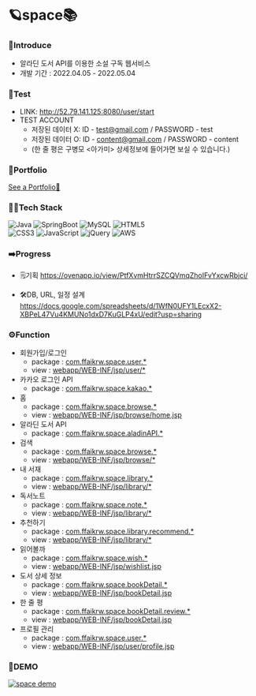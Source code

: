# 🪐space📚

### 🎤Introduce
- 알라딘 도서 API를 이용한 소설 구독 웹서비스
- 개발 기간 : 2022.04.05 - 2022.05.04

### 🔗Test
- LINK: http://52.79.141.125:8080/user/start
- TEST ACCOUNT
   * 저장된 데이터 X: ID - test@gmail.com / PASSWORD - test
   * 저장된 데이터 O: ID - content@gmail.com / PASSWORD - content
   * (한 줄 평은 구병모 <아가미> 상세정보에 들어가면 보실 수 있습니다.)

### 📑Portfolio
[See a Portfolio👀](portfolio.pdf)

### 👩‍💻Tech Stack
![Java](https://img.shields.io/badge/java-%23ED8B00.svg?style=for-the-badge&logo=java&logoColor=white)
![SpringBoot](https://img.shields.io/badge/SpringBoot-%236DB33F.svg?style=for-the-badge&logo=spring&logoColor=white)
![MySQL](https://img.shields.io/badge/mysql-%2300f.svg?style=for-the-badge&logo=mysql&logoColor=white)
![HTML5](https://img.shields.io/badge/html5-%23E34F26.svg?style=for-the-badge&logo=html5&logoColor=white)
<br>
![CSS3](https://img.shields.io/badge/css3-%231572B6.svg?style=for-the-badge&logo=css3&logoColor=white)
![JavaScript](https://img.shields.io/badge/javascript-%23323330.svg?style=for-the-badge&logo=javascript&logoColor=%23F7DF1E)
![jQuery](https://img.shields.io/badge/jquery-%230769AD.svg?style=for-the-badge&logo=jquery&logoColor=white)
![AWS](https://img.shields.io/badge/AWS-%23FF9900.svg?style=for-the-badge&logo=amazon-aws&logoColor=white)

### ➡️Progress
* 🗒️기획
   https://ovenapp.io/view/PtfXvmHtrrSZCQVmqZhoIFvYxcwRbjci/
  
* 🛠️DB, URL, 일정 설계
    https://docs.google.com/spreadsheets/d/1WfN0UFY1LEcxX2-XBPeL47Vu4KMUNo1dxD7KuGLP4xU/edit?usp=sharing

### ⚙️Function
* 회원가입/로그인
   * package : [com.ffaikrw.space.user.* ](https://github.com/ffaikrw/Space/tree/master/src/main/java/com/ffaikrw/space/user)
   * view : [webapp/WEB-INF/jsp/user/* ](https://github.com/ffaikrw/Space/tree/master/src/main/webapp/WEB-INF/jsp/user)
* 카카오 로그인 API
   * package : [com.ffaikrw.space.kakao.* ](https://github.com/ffaikrw/Space/tree/master/src/main/java/com/ffaikrw/space/kakao)
* 홈
   * package : [com.ffaikrw.space.browse.* ](https://github.com/ffaikrw/Space/tree/master/src/main/java/com/ffaikrw/space/browse)
   * view : [webapp/WEB-INF/jsp/browse/home.jsp ](https://github.com/ffaikrw/Space/blob/master/src/main/webapp/WEB-INF/jsp/browse/home.jsp)
* 알라딘 도서 API
   * package : [com.ffaikrw.space.aladinAPI.* ](https://github.com/ffaikrw/Space/tree/master/src/main/java/com/ffaikrw/space/aladinAPI)
* 검색
   * package : [com.ffaikrw.space.browse.* ](https://github.com/ffaikrw/Space/tree/master/src/main/java/com/ffaikrw/space/browse)
   * view : [webapp/WEB-INF/jsp/browse/* ](https://github.com/ffaikrw/Space/blob/master/src/main/webapp/WEB-INF/jsp/browse)
* 내 서재
   * package : [com.ffaikrw.space.library.* ](https://github.com/ffaikrw/Space/tree/master/src/main/java/com/ffaikrw/space/library)
   * view : [webapp/WEB-INF/jsp/library/* ](https://github.com/ffaikrw/Space/tree/master/src/main/webapp/WEB-INF/jsp/library)
* 독서노트
   * package : [com.ffaikrw.space.note.* ](https://github.com/ffaikrw/Space/tree/master/src/main/java/com/ffaikrw/space/note)
   * view : [webapp/WEB-INF/jsp/library/* ](https://github.com/ffaikrw/Space/blob/master/src/main/webapp/WEB-INF/jsp/library)
* 추천하기
   * package : [com.ffaikrw.space.library.recommend.* ](https://github.com/ffaikrw/Space/tree/master/src/main/java/com/ffaikrw/space/library/recommend)
   * view : [webapp/WEB-INF/jsp/library/* ](https://github.com/ffaikrw/Space/blob/master/src/main/webapp/WEB-INF/jsp/library)
* 읽어볼까
   * package : [com.ffaikrw.space.wish.* ](https://github.com/ffaikrw/Space/tree/master/src/main/java/com/ffaikrw/space/wish)
   * view : [webapp/WEB-INF/jsp/wishlist.jsp ](https://github.com/ffaikrw/Space/blob/master/src/main/webapp/WEB-INF/jsp/wishlist.jsp)
* 도서 상세 정보
   * package : [com.ffaikrw.space.bookDetail.* ](https://github.com/ffaikrw/Space/tree/master/src/main/java/com/ffaikrw/space/bookDetail)
   * view : [webapp/WEB-INF/jsp/bookDetail.jsp ](https://github.com/ffaikrw/Space/blob/master/src/main/webapp/WEB-INF/jsp/bookDetail.jsp)
* 한 줄 평
   * package : [com.ffaikrw.space.bookDetail.review.* ](https://github.com/ffaikrw/Space/tree/master/src/main/java/com/ffaikrw/space/bookDetail/review)
   * view : [webapp/WEB-INF/jsp/bookDetail.jsp](https://github.com/ffaikrw/Space/blob/master/src/main/webapp/WEB-INF/jsp/bookDetail.jsp)
* 프로필 관리
   * package : [com.ffaikrw.space.user.* ](https://github.com/ffaikrw/Space/tree/master/src/main/java/com/ffaikrw/space/user)
   * view : [webapp/WEB-INF/jsp/user/profile.jsp](https://github.com/ffaikrw/Space/blob/master/src/main/webapp/WEB-INF/jsp/user/profile.jsp)



### 📼DEMO
[![space demo](https://img.youtube.com/vi/_klysApbl2o/1.jpg)](https://youtu.be/_klysApbl2o)

